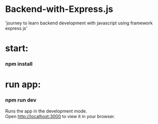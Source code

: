 # Backend-with-Express.js
'journey to learn backend development with javascript using framework express js'

# start: 
### npm install
# run app:
### npm run dev

Runs the app in the development mode.\
Open [http://localhost:3000](http://localhost:3000) to view it in your browser.
